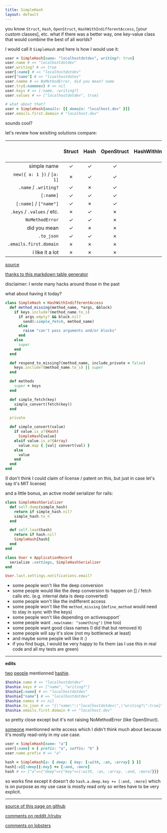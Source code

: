 ```yaml
---
title: SimpleHash
layout: default
---
```


<style>
tr th:first-child {
  width: 150px;
}
tr th:nth-child(4),
tr th:nth-child(5),
tr th:last-child {
  width: 100px;
}

@media (max-width: 800px) {
  table {
    display: block;
    overflow: auto;
    width: 100%;
  }
}
</style>

you know `Struct`, `Hash`, `OpenStruct`, `HashWithIndifferentAccess`, [your custom classes], etc. what if there was a better way, one key-value class that would combine the best of all worlds?

I would call it `SimpleHash` and here is how I would use it:

```ruby
user = SimpleHash[name: "localhostdotdev", writing?: true]
user.name # => "localhostdotdev"
user.writing? # => true
user[:name] # => "localhostdotdev"
user["name"] # => "lcoalhostdotev"
user.namme # => NoMethodError, did you mean? name
user.try(:nammmes) # => nil
user.keys # => [:name, :writing?]
user.values # => ["localhostdotdev", true]

# what about that?
user = SimpleHash[emails: [{ domain: "localhost.dev" }]]
user.emails.first.domain # "localhost.dev"
```

sounds cool?

let's review how exisiting solutions compare:

| | Struct | Hash | OpenStruct | HashWithIndifferentAccess | [your custom class] | SimpleHash |
|-----------------------:|:------:|:----:|:----------:|:-------------------------:|:-------------------:|:----------:|
| simple name | ✓ | ✓ | ✓ | ✗ | ? | ✓ |
| `new({ a: 1 })` / `[a: 1]` | ✗ | ✓ | ✓ | ✓ | ? | ✓ |
| `.name` / `.writing?` | ✓ | ✗ | ✓ | ✗ | ? | ✓ |
| `[:name]` | ✓ | ✓ | ✓ | ✓ | ? | ✓ |
| `[:name]` / `["name"]` | ✓ | ✗ | ✓ | ✓ | ? | ✓ |
| `.keys` / `.values` / etc. | ✗ | ✓ | ✗ | ✓ | ? | ✓ |
| `NoMethodError` | ✓ | ✓ | ✗ | ✓ | ? | ✓ |
| did you mean | ✓ | ✗ | ✗ | ✗ | ? | ✓ |
| `.to_json` | ✓ | ✓ | ✗ | ✓ | ? | ✓ |
| `.emails.first.domain` | ✗ | ✗ | ✗ | ✗ | ? | ✓ |
| i like it a lot | ✗ | ✗ | ✗ | ✗ | ? | ✓ |

[source](https://gist.github.com/localhostdotdev/e6b5470b4e1a63394f8f30bb35b0d8ed)

[thanks to this markdown table generator](https://www.tablesgenerator.com/markdown_tables)

disclaimer: I wrote many hacks around those in the past

what about having it today?

```ruby
class SimpleHash < HashWithIndifferentAccess
  def method_missing(method_name, *args, &block)
    if keys.include?(method_name.to_s)
      if args.empty? && block.nil?
        send(:simple_fetch, method_name)
      else
        raise "can't pass arguments and/or blocks"
      end
    else
      super
    end
  end

  def respond_to_missing?(method_name, include_private = false)
    keys.include?(method_name.to_s) || super
  end

  def methods
    super + keys
  end

  def simple_fetch(key)
    simple_convert(fetch(key))
  end

  private

  def simple_convert(value)
    if value.is_a?(Hash)
      SimpleHash[value]
    elsif value.is_a?(Array)
      value.map { |val| convert(val) }
    else
      value
    end
  end
end
```

(I don't think I could claim of license / patent on this, but just in case let's say it's MIT license)

and a little bonus, an active model serializer for rails:

```ruby
class SimpleHashSerializer
  def self.dump(simple_hash)
    return if simple_hash.nil?
    simple_hash.to_h
  end

  def self.load(hash)
    return if hash.nil?
    SimpleHash[hash]
  end
end

class User < ApplicationRecord
  serialize :settings, SimpleHashSerializer
end

User.last.settings.notifications.email?
```

- some people won't like the deep conversion
- some people would like the deep conversion to happen on [] / fetch calls etc. (e.g. internal data is deep converted)
- some people won't like the indifferent access
- some people won't like the `method_missing` (`define_method` would need to stay in sync with the keys)
- some people won't like depending on activesupport`
- some people want `.new(name: "something")` (me too)
- some people want good class names (I did that but removed it)
- some people will say it's slow (not my bottleneck at least)
- and maybe some people will like it :)
- if you find bugs, I would be very happy to fix them (as I use this in real code and all my tests are green)

-------

**edits**

[two](https://www.reddit.com/r/ruby/comments/bf5iq9/simplehash/elbl5uf/) [people](https://discord.gg) mentionned [hashie](https://github.com/intridea/hashie).

```ruby
$hashie.name # => "localhostdotdev"
$hashie.keys # => ["name", "writing?"]
$hashie[:name] # => "localhostdotdev"
$hashie["name"] # => "localhostdotdev"
$hashie.names # => nil
$hashie.to_json # => "{\"name\":\"localhostdotdev\",\"writing?\":true}"
$hashie.emails.first.domain # => "localhost.dev"
```

so pretty close except but it's not raising NoMethodError (like OpenStruct).

[someone](https://lobste.rs/s/rkxpjb/simplehash#c_wl1gth) mentionned write access which I didn't think much about because it's mostly read-only in my use case.

```ruby
user = SimpleHash[name: "a"]
user[:name] = { prefix: "a", suffix: "b" }
user.name.prefix # => "a"

hash = SimpleHash[a: { deep: { key: [:with, :an, :array] } }]
hash[:a][:deep][:key] += [:and, :more]
hash # => {"a"=>{"deep"=>{"key"=>[:with, :an, :array, :and, :more]}}}
```

so works fine except it doesn't do `hash.a.deep.key += [:and, :more]` which is on purpose as my use case is mostly read only so writes have to be very explicit.

-------

[source of this page on github](https://github.com/localhostdotdev/localhostdotdev.github.io/blob/master/simple_hash.md)

[comments on reddit /r/ruby](https://www.reddit.com/r/ruby/comments/bf5iq9/simplehash/)

[comments on lobsters](https://lobste.rs/s/rkxpjb/simplehash)
